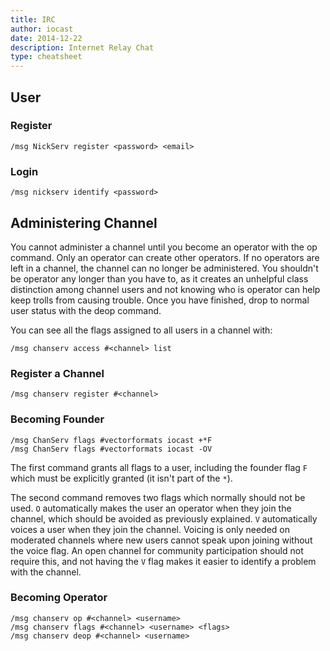 ```yaml
---
title: IRC
author: iocast
date: 2014-12-22
description: Internet Relay Chat
type: cheatsheet
---
```



## User

### Register

	/msg NickServ register <password> <email>

### Login

	/msg nickserv identify <password>


## Administering Channel

You cannot administer a channel until you become an operator with the op command. Only an operator can create other operators. If no operators are left in a channel, the channel can no longer be administered. You shouldn't be operator any longer than you have to, as it creates an unhelpful class distinction among channel users and not knowing who is operator can help keep trolls from causing trouble. Once you have finished, drop to normal user status with the deop command.

You can see all the flags assigned to all users in a channel with:

	/msg chanserv access #<channel> list


### Register a Channel

	/msg chanserv register #<channel>

### Becoming Founder

	/msg ChanServ flags #vectorformats iocast +*F
	/msg ChanServ flags #vectorformats iocast -OV

The first command grants all flags to a user, including the founder flag `F` which must be explicitly granted (it isn't part of the `*`).

The second command removes two flags which normally should not be used. `O` automatically makes the user an operator when they join the channel, which should be avoided as previously explained. `V` automatically voices a user when they join the channel. Voicing is only needed on moderated channels where new users cannot speak upon joining without the voice flag. An open channel for community participation should not require this, and not having the `V` flag makes it easier to identify a problem with the channel.

### Becoming Operator

	/msg chanserv op #<channel> <username>
	/msg chanserv flags #<channel> <username> <flags>
	/msg chanserv deop #<channel> <username>
